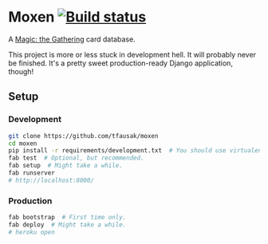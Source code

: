 # Moxen [![Build status][]][Travis CI]

A [Magic: the Gathering][] card database.

This project is more or less stuck in development hell. It will
probably never be finished. It's a pretty sweet production-ready
Django application, though!

## Setup

### Development

```sh
git clone https://github.com/tfausak/moxen
cd moxen
pip install -r requirements/development.txt  # You should use virtualenv.
fab test  # Optional, but recommended.
fab setup  # Might take a while.
fab runserver
# http://localhost:8000/
```

### Production

```sh
fab bootstrap  # First time only.
fab deploy  # Might take a while.
# heroku open
```

[build status]: https://travis-ci.org/tfausak/moxen.png
[travis ci]: https://travis-ci.org/tfausak/moxen
[magic: the gathering]: http://wizards.com/magic
